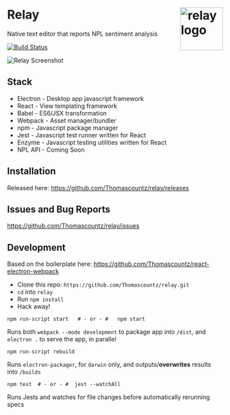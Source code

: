 # Relay <img src="https://s8.postimg.cc/kqvsuvir9/Relay_Logo.jpg" alt="relay logo" width="100" align="right"/>

Native text editor that reports NPL sentiment analysis 


[![Build Status](https://semaphoreci.com/api/v1/thomascountz1/relay/branches/master/badge.svg)](https://semaphoreci.com/thomascountz1/relay)

![Relay Screenshot](https://user-images.githubusercontent.com/19786848/45965404-614b8780-bff6-11e8-8351-4524a8cc1203.png)

## Stack

- Electron - Desktop app javascript framework
- React - View templating framework
- Babel - ES6/JSX transformation
- Webpack - Asset manager/bundler
- npm - Javascript package manager
- Jest - Javascript test runner written for React
- Enzyme - Javascript testing utilities written for React
- NPL API - Coming Soon

## Installation

Released here: https://github.com/Thomascountz/relay/releases

## Issues and Bug Reports

https://github.com/Thomascountz/relay/issues

## Development

Based on the boilerplate here: https://github.com/Thomascountz/react-electron-webpack

- Clone this repo: `https://github.com/Thomascountz/relay.git`
- `cd` into `relay`
- Run `npm install`
- Hack away!

```
npm run-script start   # - or - #   npm start
```

Runs both `webpack --mode development` to package app into `/dist`, and `electron .` to serve the app, in parallel

```
npm run-script rebuild
```

Runs `electron-packager`, for `darwin` only, and outputs/**overwrites** results into `/builds`

```
npm test  # - or - #  jest --watchAll
```

Runs Jests and watches for file changes before automatically rerunning specs
